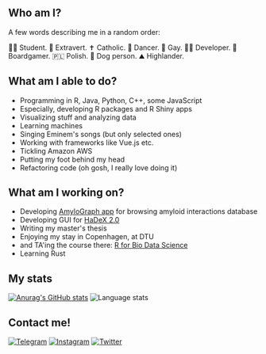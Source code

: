 ## Who am I?

A few words describing me in a random order:

🧑‍🎓 Student.
👐 Extravert.
✝️ Catholic.
💃 Dancer.
🌈 Gay.
👨‍💻 Developer.
🎲 Boardgamer.
🇵🇱 Polish.
🐶 Dog person.
⛰ Highlander.

## What am I able to do?

- Programming in R, Java, Python, C++, some JavaScript
- Especially, developing R packages and R Shiny apps
- Visualizing stuff and analyzing data
- Learning machines
- Singing Eminem's songs (but only selected ones)
- Working with frameworks like Vue.js etc.
- Tickling Amazon AWS
- Putting my foot behind my head
- Refactoring code (oh gosh, I really love doing it)

## What am I working on?

- Developing [AmyloGraph app](https://amylograph.com/) for browsing amyloid interactions database
- Developing GUI for [HaDeX 2.0](https://github.com/hadexversum/HaDeX) 
- Writing my master's thesis
- Enjoying my stay in Copenhagen, at DTU
- and TA'ing the course there: [R for Bio Data Science](https://github.com/rforbiodatascience22)
- Learning Rust

## My stats

 [![Anurag's GitHub stats](https://github-readme-stats.vercel.app/api?username=DominikRafacz&theme=radical)](https://github.com/anuraghazra/github-readme-stats)
 ![Language stats](https://github-readme-stats.vercel.app/api/top-langs/?username=DominikRafacz&hide=html,tex,css&langs_count=8&layout=compact)


## Contact me!
[![Telegram](https://img.shields.io/badge/Telegram-2CA5E0?style=for-the-badge&logo=telegram&logoColor=white)](https://t.me/dominiqr)
[![Instagram](https://img.shields.io/badge/Instagram-E4405F?style=for-the-badge&logo=instagram&logoColor=white)](https://www.instagram.com/dominikrafacz/)
[![Twitter](https://img.shields.io/badge/Twitter-1DA1F2?style=for-the-badge&logo=twitter&logoColor=white)](https://twitter.com/dominikrafacz)
